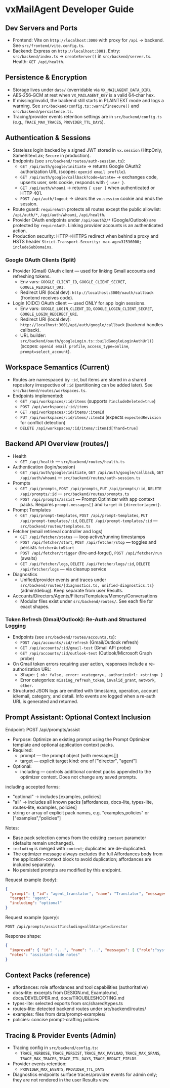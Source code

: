# vxMailAgent Developer Guide

## Dev Servers and Ports

- Frontend: Vite on `http://localhost:3000` with proxy for `/api` → backend. See `src/frontend/vite.config.ts`.
- Backend: Express on `http://localhost:3001`. Entry: `src/backend/index.ts` → `createServer()` in `src/backend/server.ts`. Health: `GET /api/health`.

## Persistence & Encryption

- Storage lives under `data/` (overridable via `VX_MAILAGENT_DATA_DIR`).
- AES‑256‑GCM at rest when `VX_MAILAGENT_KEY` is a valid 64‑char hex.
- If missing/invalid, the backend still starts in PLAINTEXT mode and logs a warning. See `src/backend/config.ts::warnIfInsecure()` and `src/backend/persistence.ts`.
- Tracing/provider events retention settings are in `src/backend/config.ts` (e.g., `TRACE_MAX_TRACES`, `PROVIDER_TTL_DAYS`).

## Authentication & Sessions

- Stateless login backed by a signed JWT stored in `vx.session` (HttpOnly, SameSite=Lax; `Secure` in production).
- Endpoints (see `src/backend/routes/auth-session.ts`):
  - `GET /api/auth/google/initiate` → returns Google OAuth2 authorization URL (scopes: `openid email profile`).
  - `GET /api/auth/google/callback?code=&state=` → exchanges code, upserts user, sets cookie, responds with `{ user }`.
  - `GET /api/auth/whoami` → returns `{ user }` when authenticated or HTTP 401.
  - `POST /api/auth/logout` → clears the `vx.session` cookie and ends the session.
- Route guard: `requireAuth` protects all routes except the public allowlist: `/api/auth/*`, `/api/auth/whoami`, `/api/health`.
- Provider OAuth endpoints under `/api/oauth2/*` (Google/Outlook) are protected by `requireAuth`. Linking provider accounts is an authenticated action.
- Production security: HTTP→HTTPS redirect when behind a proxy and HSTS header `Strict-Transport-Security: max-age=31536000; includeSubDomains`.

### Google OAuth Clients (Split)

- Provider (Gmail) OAuth client — used for linking Gmail accounts and refreshing tokens.
  - Env vars: `GOOGLE_CLIENT_ID`, `GOOGLE_CLIENT_SECRET`, `GOOGLE_REDIRECT_URI`.
  - Redirect URI (local dev): `http://localhost:3000/oauth/callback` (frontend receives code).
- Login (OIDC) OAuth client — used ONLY for app login sessions.
  - Env vars: `GOOGLE_LOGIN_CLIENT_ID`, `GOOGLE_LOGIN_CLIENT_SECRET`, `GOOGLE_LOGIN_REDIRECT_URI`.
  - Redirect URI (local dev): `http://localhost:3001/api/auth/google/callback` (backend handles callback).
  - URL builder: `src/backend/oauth/googleLogin.ts::buildGoogleLoginAuthUrl()` (scopes: `openid email profile`, `access_type=online`, `prompt=select_account`).

## Workspace Semantics (Current)

- Routes are namespaced by `:id`, but items are stored in a shared repository irrespective of `:id` (partitioning can be added later). See `src/backend/routes/workspaces.ts`.
- Endpoints implemented:
  - `GET /api/workspaces/:id/items` (supports `?includeDeleted=true`)
  - `POST /api/workspaces/:id/items`
  - `GET /api/workspaces/:id/items/:itemId`
  - `PUT /api/workspaces/:id/items/:itemId` (expects `expectedRevision` for conflict detection)
  - `DELETE /api/workspaces/:id/items/:itemId[?hard=true]`

## Backend API Overview (routes/)

- Health
  - `GET /api/health` — `src/backend/routes/health.ts`
- Authentication (login/session)
  - `GET /api/auth/google/initiate`, `GET /api/auth/google/callback`, `GET /api/auth/whoami` — `src/backend/routes/auth-session.ts`
- Prompts
  - `GET /api/prompts`, `POST /api/prompts`, `PUT /api/prompts/:id`, `DELETE /api/prompts/:id` — `src/backend/routes/prompts.ts`
  - `POST /api/prompts/assist` — Prompt Optimizer with app context packs. Requires `prompt.messages[]` and `target` in `{director|agent}`.
- Prompt Templates
  - `GET /api/prompt-templates`, `POST /api/prompt-templates`, `PUT /api/prompt-templates/:id`, `DELETE /api/prompt-templates/:id` — `src/backend/routes/templates.ts`
- Fetcher (email retrieval controller and logs)
  - `GET /api/fetcher/status` — loop active/running timestamps
  - `POST /api/fetcher/start`, `POST /api/fetcher/stop` — toggles and persists `fetcherAutoStart`
  - `POST /api/fetcher/trigger` (fire‑and‑forget), `POST /api/fetcher/run` (awaits)
  - `GET /api/fetcher/logs`, `DELETE /api/fetcher/logs/:id`, `DELETE /api/fetcher/logs` — via cleanup service
- Diagnostics
  - Unified/provider events and traces under `src/backend/routes/{diagnostics.ts, unified-diagnostics.ts}` (admin/debug). Keep separate from user Results.
- Accounts/Directors/Agents/Filters/Templates/Memory/Conversations
  - Modular files exist under `src/backend/routes/`. See each file for exact shapes.

### Token Refresh (Gmail/Outlook): Re-Auth and Structured Logging

- Endpoints (see `src/backend/routes/accounts.ts`):
  - `POST /api/accounts/:id/refresh` (Gmail/Outlook refresh)
  - `GET /api/accounts/:id/gmail-test` (Gmail API probe)
  - `GET /api/accounts/:id/outlook-test` (Outlook/Microsoft Graph probe)
- On Gmail token errors requiring user action, responses include a re-authorization URL:
  - Shape: `{ ok: false, error: <category>, authorizeUrl: <string> }`
  - Error categories: `missing_refresh_token`, `invalid_grant`, `network`, `other`.
- Structured JSON logs are emitted with timestamp, operation, account id/email, category, and detail. Info events are logged when a re-auth URL is generated and returned.

## Prompt Assistant: Optional Context Inclusion

Endpoint: POST /api/prompts/assist

- Purpose: Optimize an existing prompt using the Prompt Optimizer template and optional application context packs.
- Required:
  - prompt — the prompt object (with messages[])
  - target — explicit target kind: one of ["director", "agent"]
- Optional:
  - including — controls additional context packs appended to the optimizer context. Does not change any saved prompts.

including accepted forms:
- "optional" → includes [examples, policies]
- "all" → includes all known packs [affordances, docs-lite, types-lite, routes-lite, examples, policies]
- string or array of explicit pack names, e.g. "examples,policies" or ["examples","policies"]

Notes:
- Base pack selection comes from the existing `context` parameter (defaults remain unchanged).
- `including` is merged with `context`; duplicates are de-duplicated.
- The optimizer message always excludes the full Affordances body from the application-context block to avoid duplication; affordances are included separately.
- No persisted prompts are modified by this endpoint.

Request example (body):
```json
{
  "prompt": { "id": "agent_translator", "name": "Translator", "messages": [ { "role": "system", "content": "..." } ] },
  "target": "agent",
  "including": "optional"
}
```

Request example (query):
```
POST /api/prompts/assist?including=all&target=director
```

Response shape:
```json
{
  "improved": { "id": "...", "name": "...", "messages": [ {"role":"system","content":"..."}, ... ] },
  "notes": "assistant-side notes"
}
```

## Context Packs (reference)
- affordances: role affordances and tool capabilities (authoritative)
- docs-lite: excerpts from DESIGN.md, Example.md, docs/DEVELOPER.md, docs/TROUBLESHOOTING.md
- types-lite: selected exports from src/shared/types.ts
- routes-lite: detected backend routes under src/backend/routes/
- examples: files from data/prompt-examples/
- policies: concise prompt-crafting policies

## Tracing & Provider Events (Admin)

- Tracing config in `src/backend/config.ts`:
  - `TRACE_VERBOSE`, `TRACE_PERSIST`, `TRACE_MAX_PAYLOAD`, `TRACE_MAX_SPANS`, `TRACE_MAX_TRACES`, `TRACE_TTL_DAYS`, `TRACE_REDACT_FIELDS`
- Provider events retention:
  - `PROVIDER_MAX_EVENTS`, `PROVIDER_TTL_DAYS`
- Diagnostics endpoints surface traces/provider events for admin only; they are not rendered in the user Results view.
